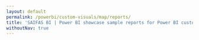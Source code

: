 ```yaml
---
layout: default
permalink: /powerbi/custom-visuals/map/reports/
title: 'SAIFAS BI | Power BI showcase sample reports for Power BI custom visual - SAIFAS Map'
withoutNav: true
---
```

